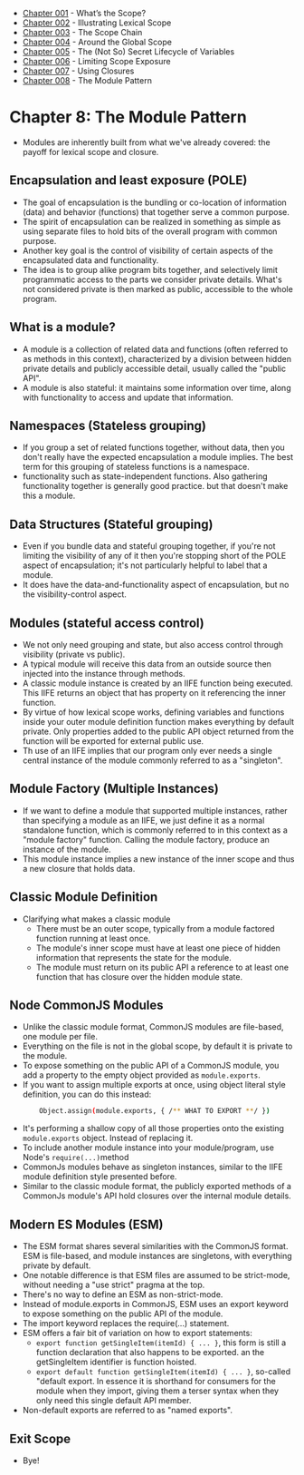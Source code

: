 
- [Chapter 001](https://github.com/Unosquare-CoE-JavaScript/christian-barajas/blob/YDKJSY/102_YDJKSY_Scopes-and-closures/chapter001.md) - What’s the Scope? 
- [Chapter 002](https://github.com/Unosquare-CoE-JavaScript/christian-barajas/blob/YDKJSY/102_YDJKSY_Scopes-and-closures/chapter002.md) - Illustrating Lexical Scope 
- [Chapter 003](https://github.com/Unosquare-CoE-JavaScript/christian-barajas/blob/YDKJSY/102_YDJKSY_Scopes-and-closures/chapter003.md) - The Scope Chain 
- [Chapter 004](https://github.com/Unosquare-CoE-JavaScript/christian-barajas/blob/YDKJSY/102_YDJKSY_Scopes-and-closures/chapter004.md) - Around the Global Scope 
- [Chapter 005](https://github.com/Unosquare-CoE-JavaScript/christian-barajas/blob/YDKJSY/102_YDJKSY_Scopes-and-closures/chapter004.md) - The (Not So) Secret Lifecycle of Variables 
- [Chapter 006](https://github.com/Unosquare-CoE-JavaScript/christian-barajas/blob/YDKJSY/102_YDJKSY_Scopes-and-closures/chapter004.md) - Limiting Scope Exposure 
- [Chapter 007](https://github.com/Unosquare-CoE-JavaScript/christian-barajas/blob/YDKJSY/102_YDJKSY_Scopes-and-closures/chapter004.md) - Using Closures 
- [Chapter 008](https://github.com/Unosquare-CoE-JavaScript/christian-barajas/blob/YDKJSY/102_YDJKSY_Scopes-and-closures/chapter004.md) - The Module Pattern 

# Chapter 8: The Module Pattern 
- Modules are inherently built from what we've already covered: the payoff for lexical scope and closure. 

## Encapsulation and least exposure (POLE) 
- The goal of encapsulation is the bundling or co-location of information (data) and behavior (functions) that together serve a common purpose. 
- The spirit of encapsulation can be realized in something as simple as using separate files to hold bits of the overall program with common purpose. 
- Another key goal is the control of visibility of certain aspects of the encapsulated data and functionality. 
- The idea is to group alike program bits together, and selectively limit programmatic access to the parts we consider private details. What's not considered private is then marked as public, accessible to the whole program. 

## What is a module? 
- A module is a collection of related data and functions (often referred to as methods in this context), characterized by a division between hidden private details and publicly accessible detail, usually called the "public API". 
- A module is also stateful: it maintains some information over time, along with functionality to access and update that information. 

## Namespaces (Stateless grouping) 
- If you group a set of related functions together, without data, then you don't really have the expected encapsulation a module implies. The best term for this grouping of stateless functions is a namespace. 
- functionality such as state-independent functions. Also gathering functionality together is generally good practice. but that doesn't make this a module. 

## Data Structures (Stateful grouping) 
- Even if you bundle data and stateful grouping together, if you're not limiting the visibility of any of it then you're stopping short of the POLE aspect of encapsulation; it's not particularly helpful to label that a module. 
- It does have the data-and-functionality aspect of encapsulation, but no the visibility-control aspect. 

## Modules (stateful access control) 
- We not only need grouping and state, but also access control through visibility (private vs public). 
- A typical module will receive this data from an outside source then injected into the instance through methods. 
- A classic module instance is created by an IIFE function being executed. This IIFE returns an object that has property on it referencing the inner function. 
- By virtue of how lexical scope works, defining variables and functions inside your outer module definition function makes everything by default private. Only properties added to the public API object returned from the function will be exported for external public use. 
- Th use of an IIFE implies that our program only ever needs a single central instance of the module commonly referred to as a "singleton". 

## Module Factory (Multiple Instances) 
- If we want to define a module that supported multiple instances, rather than specifying a module as an IIFE, we just define it as a normal standalone function, which is commonly referred to in this context as a "module factory" function. Calling the module factory, produce an instance of the module. 
- This module instance implies a new instance of the inner scope and thus a new closure that holds data. 

## Classic Module Definition 
- Clarifying what makes a classic module 
    - There must be an outer scope, typically from a module factored function running at least once. 
    - The module's inner scope must have at least one piece of hidden information that represents the state for the module. 
    - The module must return on its public API a reference to at least one function that has closure over the hidden module state. 

## Node CommonJS Modules 
- Unlike the classic module format, CommonJS modules are file-based, one module per file. 
- Everything on the file is not in the global scope, by default it is private to the module. 
- To expose something on the public API of a CommonJS module, you add a property to the empty object provided as `module.exports`. 
- If you want to assign multiple exports at once, using object literal style definition, you can do this instead: 
    ```sh 
        Object.assign(module.exports, { /** WHAT TO EXPORT **/ }) 
    ``` 
- It's performing a shallow copy of all those properties onto the existing `module.exports` object. Instead of replacing it. 
- To include another module instance into your module/program, use Node's `require(...)`method 
- CommonJs modules behave as singleton instances, similar to the IIFE module definition style presented before. 
- Similar to the classic module format, the publicly exported methods of a CommonJs module's API hold closures over the internal module details. 

## Modern ES Modules (ESM) 
- The ESM format shares several similarities with the CommonJS format. ESM is file-based, and module instances are singletons, with everything private by default. 
- One notable difference is that ESM files are assumed to be strict-mode, without needing a "use strict" pragma at the top. 
- There's no way to define an ESM as non-strict-mode. 
- Instead of module.exports in CommonJS, ESM uses an export keyword to expose something on the public API of the module. 
- The import keyword replaces the require(...) statement. 
- ESM offers a fair bit of variation on how to export statements: 
    - `export function getSingleItem(itemId) { ... }`, this form is still a function declaration that also happens to be exported. an the getSingleItem identifier is function hoisted. 
    - `export default function getSingleItem(itemId) { ... }`, so-called "default export. In essence it is shorthand for consumers for the module when they import, giving them a terser syntax when they only need this single default API member. 
- Non-default exports are referred to as "named exports". 

## Exit Scope 
- Bye! 

 